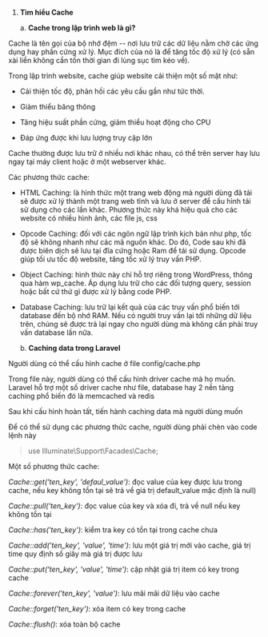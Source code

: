 1.  **Tìm hiểu Cache**

    a.  **Cache trong lập trình web là gì?**

Cache là tên gọi của bộ nhớ đệm -- nơi lưu trữ các dữ liệu nằm chờ các ứng dụng hay phần cứng xử lý. Mục đích của nó là để tăng tốc độ xử lý (có sẵn xài liền không cần tốn thời gian đi lùng sục tìm kéo về).

Trong lập trình website, cache giúp website cải thiện một số mặt như:

-   Cải thiện tốc độ, phản hồi các yêu cầu gần như tức thời.

-   Giảm thiểu băng thông

-   Tăng hiệu suất phần cứng, giảm thiểu hoạt động cho CPU

-   Đáp ứng được khi lưu lượng truy cập lớn

Cache thường được lưu trữ ở nhiều nơi khác nhau, có thể trên server hay lưu ngay tại máy client hoặc ở một webserver khác.

Các phương thức cache:

-   HTML Caching: là hình thức một trang web động mà người dùng đã tải
    sẽ được xử lý thành một trang web tĩnh và lưu ở server để cấu hình
    tái sử dụng cho các lần khác. Phương thức này khá hiệu quả cho các
    website có nhiều hình ảnh, các file js, css

-   Opcode Caching: đối với các ngôn ngữ lập trình kịch bản như php, tốc
    độ sẽ không nhanh như các mã nguồn khác. Do đó, Code sau khi đã được
    biên dịch sẽ lưu tại đĩa cứng hoặc Ram để tái sử dụng. Opcode giúp
    tối ưu tốc độ website, tăng tốc xử lý truy vấn PHP.

-   Object Caching: hình thức này chỉ hỗ trợ riêng trong WordPress,
    thông qua hàm wp\_cache. Áp dụng lưu trữ cho các đối tượng query,
    session hoặc bất cứ thứ gì được xử lý bằng code PHP.

-   Database Caching: lưu trữ lại kết quả của các truy vấn phổ biến tới
    database đến bộ nhớ RAM. Nếu có người truy vấn lại tới những dữ liệu
    trên, chúng sẽ được trả lại ngay cho người dùng mà không cần phải
    truy vấn database lần nữa.

    b.  **Caching data trong Laravel**

Người dùng có thể cấu hình cache ở file config/cache.php

Trong file này, người dùng có thể cấu hình driver cache mà họ muốn. Laravel hỗ trợ một số driver cache như file, database hay 2 nền tảng caching phổ biến đó là memcached và redis

Sau khi cấu hình hoàn tất, tiến hành caching data mà người dùng muốn

Để có thể sử dụng các phương thức cache, người dùng phải chèn vào code lệnh này
> use Illuminate\\Support\\Facades\\Cache;

Một số phương thức cache:

_Cache::get('ten\_key', 'defaul\_value')_: đọc value của key được lưu trong cache, nếu key không tồn tại sẽ trả về giá trị default\_value mặc định là null)

_Cache::pull('ten\_key')_: đọc value của key và xóa đi, trả về null nếu key không tồn tại

_Cache::has('ten\_key')_: kiểm tra key có tồn tại trong cache chưa

_Cache::add('ten\_key', 'value', 'time')_: lưu một giá trị mới vào cache, giá trị time quy định số giây mà giá trị được lưu

_Cache::put('ten\_key', 'value', 'time')_: cập nhật giá trị item có key trong cache

_Cache::forever('ten\_key', 'value')_: lưu mãi mãi dữ liệu vào cache

_Cache::forget('ten\_key')_: xóa item có key trong cache

_Cache::flush()_: xóa toàn bộ cache